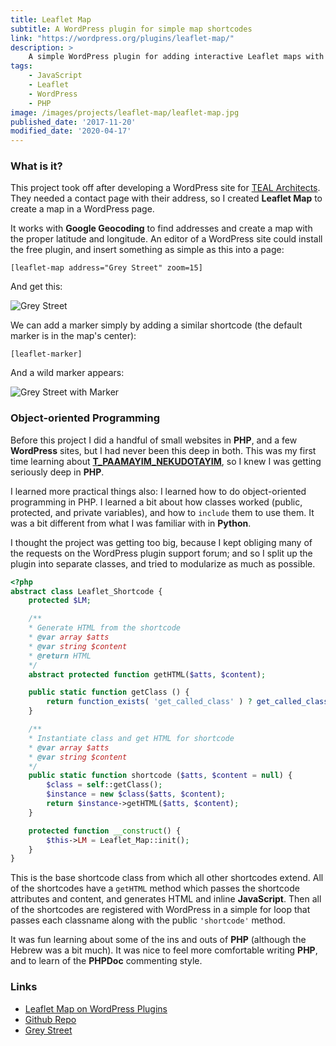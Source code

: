 ```yaml
---
title: Leaflet Map
subtitle: A WordPress plugin for simple map shortcodes
link: "https://wordpress.org/plugins/leaflet-map/"
description: >
    A simple WordPress plugin for adding interactive Leaflet maps with shortcodes. Leaflet Map fully supports Geocoding addresses, adding Markers to maps, and adding every other 2D shape.
tags:
    - JavaScript
    - Leaflet
    - WordPress
    - PHP
image: /images/projects/leaflet-map/leaflet-map.jpg
published_date: '2017-11-20'
modified_date: '2020-04-17'
---
```


### What is it?

This project took off after developing a WordPress site for [TEAL Architects](http://tealarchitects.com/). They needed a contact page with their address, so I created **Leaflet Map** to create a map in a WordPress page.

It works with **Google Geocoding** to find addresses and create a map with the proper latitude and longitude. An editor of a WordPress site could install the free plugin, and insert something as simple as this into a page:

```
[leaflet-map address="Grey Street" zoom=15]
```

And get this:

![Grey Street](/images/projects/leaflet-map/grey-street.jpg)

We can add a marker simply by adding a similar shortcode (the default marker is in the map's center):

```
[leaflet-marker]
```

And a wild marker appears:

![Grey Street with Marker](/images/projects/leaflet-map/grey-street-marker.jpg)

### Object-oriented Programming

Before this project I did a handful of small websites in **PHP**, and a few **WordPress** sites, but I had never been this deep in both. This was my first time learning about [**T_PAAMAYIM_NEKUDOTAYIM**](https://stackoverflow.com/questions/592322/php-expects-t-paamayim-nekudotayim#answer-592329), so I knew I was getting seriously deep in **PHP**.

I learned more practical things also: I learned how to do object-oriented programming in PHP. I learned a bit about how classes worked (public, protected, and private variables), and how to `include` them to use them. It was a bit different from what I was familiar with in **Python**.

I thought the project was getting too big, because I kept obliging many of the requests on the WordPress plugin support forum; and so I split up the plugin into separate classes, and tried to modularize as much as possible.

```php
<?php
abstract class Leaflet_Shortcode {
	protected $LM;

	/**
	* Generate HTML from the shortcode
	* @var array $atts
	* @var string $content
	* @return HTML
	*/
	abstract protected function getHTML($atts, $content);

	public static function getClass () {
		return function_exists( 'get_called_class' ) ? get_called_class() : __CLASS__;
	}

	/**
	* Instantiate class and get HTML for shortcode
	* @var array $atts
	* @var string $content
	*/
	public static function shortcode ($atts, $content = null) {
		$class = self::getClass();
		$instance = new $class($atts, $content);
		return $instance->getHTML($atts, $content);
	}

	protected function __construct() {
		$this->LM = Leaflet_Map::init();
	}
}
```

This is the base shortcode class from which all other shortcodes extend. All of the shortcodes have a `getHTML` method which passes the shortcode attributes and content, and generates HTML and inline **JavaScript**. Then all of the shortcodes are registered with WordPress in a simple for loop that passes each classname along with the public `'shortcode'` method.

It was fun learning about some of the ins and outs of **PHP** (although the Hebrew was a bit much). It was nice to feel more comfortable writing **PHP**, and to learn of the **PHPDoc** commenting style.

### Links

- [<i class="fa fa-wordpress"></i> Leaflet Map on WordPress Plugins](https://wordpress.org/plugins/leaflet-map/)
- [<i class="fa fa-github"></i> Github Repo](https://github.com/bozdoz/wp-plugin-leaflet-map)
- [<i class="fa fa-youtube-play"></i> Grey Street](https://www.youtube.com/watch?v=gZyQjQclmH0)
